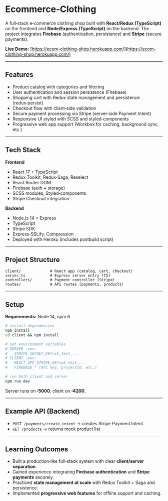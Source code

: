 # Ecommerce‑Clothing

A full‑stack e‑commerce clothing shop built with **React/Redux (TypeScript)** on the frontend and **Node/Express (TypeScript)** on the backend. The project integrates **Firebase** (authentication, persistence) and **Stripe** (secure payments).

**Live Demo:** [https://ecom-clothing-shop.herokuapp.com/](https://ecom-clothing-shop.herokuapp.com/)

---

## Features

- Product catalog with categories and filtering
- User authentication and session persistence (Firebase)
- Shopping cart with Redux state management and persistence (redux‑persist)
- Checkout flow with client‑side validation
- Secure payment processing via Stripe (server‑side Payment Intent)
- Responsive UI styled with SCSS and styled‑components
- Progressive web app support (Workbox for caching, background sync, etc.)

---

## Tech Stack

**Frontend**

- React 17 + TypeScript
- Redux Toolkit, Redux‑Saga, Reselect
- React Router DOM
- Firebase (auth + storage)
- SCSS modules, Styled‑components
- Stripe Checkout integration

**Backend**

- Node.js 14 + Express
- TypeScript
- Stripe SDK
- Express‑SSLify, Compression
- Deployed with Heroku (includes postbuild script)

---

## Project Structure

```
client/             # React app (catalog, cart, checkout)
server.ts           # Express server entry (TS)
controllers/        # Payment controller (Stripe)
routes/             # API routes (payments, products)
```

---

## Setup

**Requirements:** Node 14, npm 6

```bash
# install dependencies
npm install
cd client && npm install

# set environment variables
# SERVER .env:
#   STRIPE_SECRET_KEY=sk_test_...
# CLIENT .env:
#   REACT_APP_STRIPE_KEY=pk_test_...
#   FIREBASE_* (API key, projectId, etc.)

# run both client and server
npm run dev
```

Server runs on **:5000**, client on **:4200**.

---

## Example API (Backend)

- `POST /payments/create-intent` → creates Stripe Payment Intent
- `GET /products` → returns mock product list

---

## Learning Outcomes

- Built a production‑like full‑stack system with clear **client/server separation**.
- Gained experience integrating **Firebase authentication** and **Stripe payments** securely.
- Practiced **state management at scale** with Redux Toolkit + Saga and persistence.
- Implemented **progressive web features** for offline support and caching.
